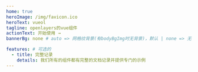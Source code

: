 ```yaml
---
home: true
heroImage: /img/favicon.ico
heroText: vueol
tagline: openlayers的vue组件
actionText: 开始使用 →
bannerBg: none # auto => 网格纹背景(有bodyBgImg时无背景)，默认 | none => 无 | '大图地址' | background: 自定义背景样式       提示：如发现文本颜色不适应你的背景时可以到palette.styl修改$bannerTextColor变量

features: # 可选的
  - title: 完整记录
    details: 我们所有的组件都有完整的文档记录并提供专门的示例
---
```

